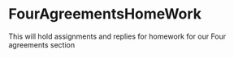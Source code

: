 # FourAgreementsHomeWork
This will hold assignments and replies for homework for our Four agreements section
